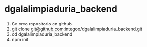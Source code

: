# dgalalimpiaduria_backend
### 
1. Se crea repositorio en github
2. git clone git@github.com:integoo/dgalalimpiaduria_backend.git
3. cd dgalalimpiaduria_backend
4. npm init

###
